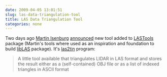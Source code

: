 ```yaml
---
date: 2009-04-05 13:01:51
slug: las-data-triangulation-tool
title: LAS Data Triangulation Tool
categories: none
---
```


Two days ago [Martin Isenburg](http://www.cs.unc.edu/~isenburg/) [announced](https://lidarbb.cr.usgs.gov/index.php?showtopic=6270) new tool added to [LASTools](http://www.cs.unc.edu/~isenburg/lastools/) package (Martin's tools where used as an inspiration and foundation to build [libLAS](http://liblas.org/) package). It's [las2tin](http://www.cs.unc.edu/~isenburg/lastools/download/las2tin_README.txt) program:





> A little tool available that triangulates LIDAR in LAS format and stores the result either as a (self-contained) OBJ file or as a list of indexed triangles in ASCII format



